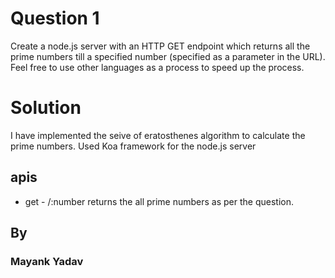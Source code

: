 # Question 1

Create a node.js server with an HTTP GET endpoint which returns all the prime
numbers till a specified number (specified as a parameter in the URL). Feel free to
use other languages as a process to speed up the process.

# Solution

I have implemented the seive of eratosthenes algorithm to calculate the prime numbers.
Used Koa framework for the node.js server

## apis

- get - /:number
  returns the all prime numbers as per the question.

## By

### Mayank Yadav

